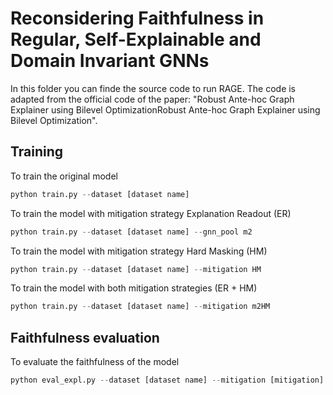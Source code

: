 
# Reconsidering Faithfulness in Regular, Self-Explainable and Domain Invariant GNNs

In this folder you can finde the source code to run RAGE. The code is adapted from the official code of the paper: "Robust Ante-hoc Graph Explainer using Bilevel OptimizationRobust Ante-hoc Graph Explainer using Bilevel Optimization".


## Training

To train the original model
```python
python train.py --dataset [dataset name]
```
To train the model with mitigation strategy Explanation Readout (ER)
```python
python train.py --dataset [dataset name] --gnn_pool m2
```

To train the model with mitigation strategy Hard Masking (HM)
```python
python train.py --dataset [dataset name] --mitigation HM
```

To train the model with both mitigation strategies (ER + HM)
```python
python train.py --dataset [dataset name] --mitigation m2HM
```

## Faithfulness evaluation


To evaluate the faithfulness of the model
```python
python eval_expl.py --dataset [dataset name] --mitigation [mitigation] 
```

